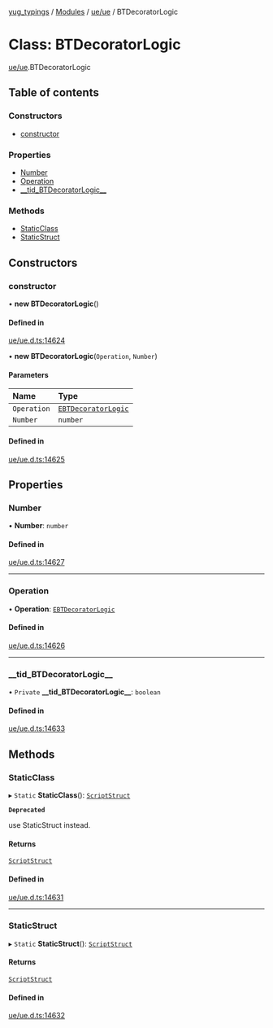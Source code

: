 [yug_typings](../README.md) / [Modules](../modules.md) / [ue/ue](../modules/ue_ue.md) / BTDecoratorLogic

# Class: BTDecoratorLogic

[ue/ue](../modules/ue_ue.md).BTDecoratorLogic

## Table of contents

### Constructors

- [constructor](ue_ue.BTDecoratorLogic.md#constructor)

### Properties

- [Number](ue_ue.BTDecoratorLogic.md#number)
- [Operation](ue_ue.BTDecoratorLogic.md#operation)
- [\_\_tid\_BTDecoratorLogic\_\_](ue_ue.BTDecoratorLogic.md#__tid_btdecoratorlogic__)

### Methods

- [StaticClass](ue_ue.BTDecoratorLogic.md#staticclass)
- [StaticStruct](ue_ue.BTDecoratorLogic.md#staticstruct)

## Constructors

### constructor

• **new BTDecoratorLogic**()

#### Defined in

[ue/ue.d.ts:14624](https://github.com/YugMetaverse/yug_typings/blob/b7d9b19/ue/ue.d.ts#L14624)

• **new BTDecoratorLogic**(`Operation`, `Number`)

#### Parameters

| Name | Type |
| :------ | :------ |
| `Operation` | [`EBTDecoratorLogic`](../enums/ue_ue.EBTDecoratorLogic.md) |
| `Number` | `number` |

#### Defined in

[ue/ue.d.ts:14625](https://github.com/YugMetaverse/yug_typings/blob/b7d9b19/ue/ue.d.ts#L14625)

## Properties

### Number

• **Number**: `number`

#### Defined in

[ue/ue.d.ts:14627](https://github.com/YugMetaverse/yug_typings/blob/b7d9b19/ue/ue.d.ts#L14627)

___

### Operation

• **Operation**: [`EBTDecoratorLogic`](../enums/ue_ue.EBTDecoratorLogic.md)

#### Defined in

[ue/ue.d.ts:14626](https://github.com/YugMetaverse/yug_typings/blob/b7d9b19/ue/ue.d.ts#L14626)

___

### \_\_tid\_BTDecoratorLogic\_\_

• `Private` **\_\_tid\_BTDecoratorLogic\_\_**: `boolean`

#### Defined in

[ue/ue.d.ts:14633](https://github.com/YugMetaverse/yug_typings/blob/b7d9b19/ue/ue.d.ts#L14633)

## Methods

### StaticClass

▸ `Static` **StaticClass**(): [`ScriptStruct`](ue_ue.ScriptStruct.md)

**`Deprecated`**

use StaticStruct instead.

#### Returns

[`ScriptStruct`](ue_ue.ScriptStruct.md)

#### Defined in

[ue/ue.d.ts:14631](https://github.com/YugMetaverse/yug_typings/blob/b7d9b19/ue/ue.d.ts#L14631)

___

### StaticStruct

▸ `Static` **StaticStruct**(): [`ScriptStruct`](ue_ue.ScriptStruct.md)

#### Returns

[`ScriptStruct`](ue_ue.ScriptStruct.md)

#### Defined in

[ue/ue.d.ts:14632](https://github.com/YugMetaverse/yug_typings/blob/b7d9b19/ue/ue.d.ts#L14632)
